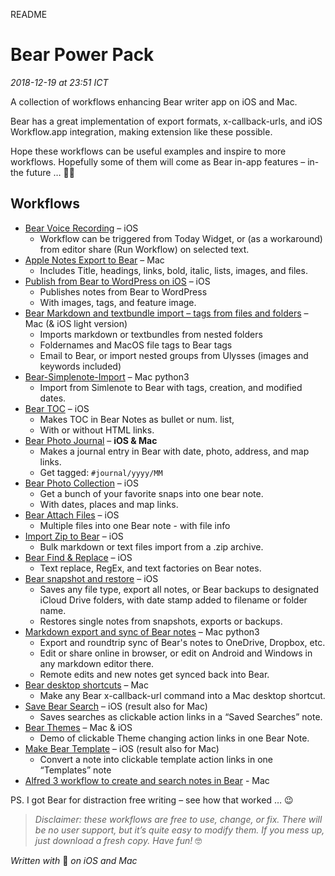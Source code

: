 README
# Bear Power Pack
*2018-12-19 at 23:51 ICT*

A collection of workflows enhancing Bear writer app on iOS and Mac.

Bear has a great implementation of export formats, x-callback-urls, and iOS Workflow.app integration, making extension like these possible.

Hope these workflows can be useful examples and inspire to more workflows. Hopefully some of them will come as Bear in-app features – in-the future …
🦁🤓

## Workflows

* [Bear Voice Recording](https://workflow.is/workflows/3a86e71a51a349dab32ccf4c8bed4208) – iOS
	* Workflow can be triggered from Today Widget, or (as a workaround) from editor share (Run Workflow) on selected text.
* [Apple Notes Export to Bear](https://github.com/sbusso/Bear-Power-Pack/blob/master/Apple%20Notes%20Export%20to%20Bear.md) – Mac
	* Includes Title, headings, links, bold, italic, lists, images, and files.
* [Publish from Bear to WordPress on iOS](https://github.com/sbusso/Bear-Power-Pack/blob/master/Publish%20from%20Bear%20to%20WordPress%20on%20iOS.md) – iOS
	* Publishes notes from Bear to WordPress
	* With images, tags, and feature image.
* [Bear Markdown and textbundle import – tags from files and folders](https://github.com/sbusso/Bear-Markdown-Export/blob/master/Bear%20Import.md) – Mac (& iOS light version)
	* Imports markdown or textbundles from nested folders
	* Foldernames and MacOS file tags to Bear tags
	* Email to Bear, or import nested groups from Ulysses (images and keywords included)
* [Bear-Simplenote-Import](https://github.com/sbusso/Bear-Simplenote-Import) – Mac python3
	* Import from Simlenote to Bear with tags, creation, and modified dates.
* [Bear TOC](https://github.com/sbusso/Bear-Power-Pack/blob/master/Bear%20TOC.md) – iOS
	* Makes TOC in Bear Notes as bullet or num. list,
	* With or without HTML links.
* [Bear Photo Journal](https://github.com/sbusso/Bear-Power-Pack/blob/master/Bear%20Photo%20Journal.md) – **iOS & Mac**
	* Makes a journal entry in Bear with date, photo, address, and map links.
	* Get tagged: `#journal/yyyy/MM`
* [Bear Photo Collection](https://github.com/sbusso/Bear-Power-Pack/blob/master/Bear%20Photo%20Collection.md) – iOS
	* Get a bunch of your favorite snaps into one bear note.
	* With dates, places and map links.
* [Bear Attach Files](https://github.com/sbusso/Bear-Power-Pack/blob/master/Bear%20Attach%20Files.md) – iOS
	* Multiple files into one Bear note - with file info
* [Import Zip to Bear](https://github.com/rovest/Bear-Power-Pack/blob/master/Import%20Zip%20to%20Bear.md) – iOS
	* Bulk markdown or text files import from a .zip archive.
* [Bear Find & Replace](https://github.com/sbusso/Bear-Power-Pack/blob/master/Bear%20Find%20%26%20Replace.md) – iOS
	* Text replace, RegEx, and text factories on Bear notes.
* [Bear snapshot and restore](https://github.com/sbusso/Bear-Power-Pack/blob/master/Bear%20snapshot%20and%20restore.md) – iOS
	* Saves any file type, export all notes, or Bear backups to designated iCloud Drive folders, with date stamp added to filename or folder name.
	* Restores single notes from snapshots, exports or backups.
* [Markdown export and sync of Bear notes](https://github.com/sbusso/Bear-Markdown-Export) – Mac python3
	* Export and roundtrip sync of Bear's notes to OneDrive, Dropbox, etc.
	* Edit or share online in browser, or edit on Android and Windows in any markdown editor there.
	* Remote edits and new notes get synced back into Bear.
* [Bear desktop shortcuts](https://github.com/sbusso/Bear-Power-Pack/blob/master/Bear%20desktop%20shortcuts.md) – Mac
	* Make any Bear x-callback-url command into a Mac desktop shortcut.
* [Save Bear Search](https://github.com/sbusso/Bear-Power-Pack/blob/master/Save%20Bear%20Search.md) – iOS (result also for Mac)
	* Saves searches as clickable action links in a “Saved Searches” note.
* [Bear Themes](https://github.com/sbusso/Bear-Power-Pack/blob/master/Bear%20Themes.md) – Mac & iOS
	* Demo of clickable Theme changing action links in one Bear Note.
* [Make Bear Template](https://github.com/sbusso/Bear-Power-Pack/blob/master/Make%20Bear%20Template.md) – iOS (result also for Mac)
	* Convert a note into clickable template action links in one “Templates” note
* [Alfred 3 workflow to create and search notes in Bear](https://github.com/chrisbro/alfred-bear) - Mac

PS. I got Bear for distraction free writing – see how that worked … 😉

> *Disclaimer: these workflows are free to use, change, or fix.*
> *There will be no user support, but it’s quite easy to modify them.*
> *If you mess up, just download a fresh copy. Have fun!* 🤓

*Written with* 🐻 *on iOS and Mac*
